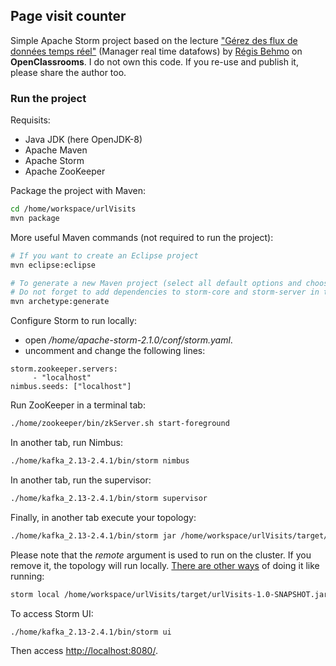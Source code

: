 ## Page visit counter
Simple Apache Storm project based on the lecture ["Gérez des flux de données temps réel"](https://openclassrooms.com/fr/courses/4451251-gerez-des-flux-de-donnees-temps-reel) (Manager real time datafows) by [Régis Behmo](https://openclassrooms.com/fr/membres/regisb-1) on **OpenClassrooms**. I do not own this code. If you re-use and publish it, please share the author too.

### Run the project
Requisits:
- Java JDK (here OpenJDK-8)
- Apache Maven
- Apache Storm
- Apache ZooKeeper

Package the project with Maven:

```bash
cd /home/workspace/urlVisits
mvn package
```
More useful Maven commands (not required to run the project):

```bash
# If you want to create an Eclipse project
mvn eclipse:eclipse

# To generate a new Maven project (select all default options and choose an artifactId and groupId.
# Do not forget to add dependencies to storm-core and storm-server in the pom.xml (example in this repository).
mvn archetype:generate
```


Configure Storm to run locally:
- open  _/home/apache-storm-2.1.0/conf/storm.yaml_.
- uncomment and change the following lines:

```
storm.zookeeper.servers:
     - "localhost"
nimbus.seeds: ["localhost"]
```

Run ZooKeeper in a terminal tab:

```bash
./home/zookeeper/bin/zkServer.sh start-foreground
```

In another tab, run Nimbus:

```bash
./home/kafka_2.13-2.4.1/bin/storm nimbus
```

In another tab, run the supervisor:

```bash
./home/kafka_2.13-2.4.1/bin/storm supervisor
```

Finally, in another tab execute your topology: 

```bash
./home/kafka_2.13-2.4.1/bin/storm jar /home/workspace/urlVisits/target/urlVisits-1.0-SNAPSHOT.jar urlVisits.App remote

```

Please note that the  _remote_  argument is used to run on the cluster. If you remove it, the topology will run locally. [There are other ways](https://storm.apache.org/releases/current/Local-mode.html) of doing it like running:

```bash
storm local /home/workspace/urlVisits/target/urlVisits-1.0-SNAPSHOT.jar urlVisits.App
```

To access Storm UI:

```bash
./home/kafka_2.13-2.4.1/bin/storm ui
```

Then access [http://localhost:8080/](http://localhost:8080/).

